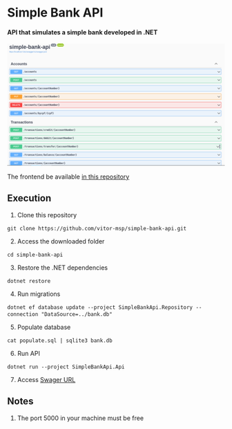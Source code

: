 # Simple Bank API

#### API that simulates a simple bank developed in .NET

![API Swagger screenshot](assets/api-print.png)

The frontend be available [in this repository](https://github.com/vitor-msp/simple-bank-front)

## Execution

1. Clone this repository
```
git clone https://github.com/vitor-msp/simple-bank-api.git
```

2. Access the downloaded folder
```
cd simple-bank-api
```

3. Restore the .NET dependencies
```
dotnet restore
```

4. Run migrations
```
dotnet ef database update --project SimpleBankApi.Repository --connection "DataSource=../bank.db"
```

5. Populate database
```
cat populate.sql | sqlite3 bank.db
```

6. Run API
```
dotnet run --project SimpleBankApi.Api
```

7. Access [Swager URL](http://localhost:5000/swagger)

## Notes

1. The port 5000 in your machine must be free